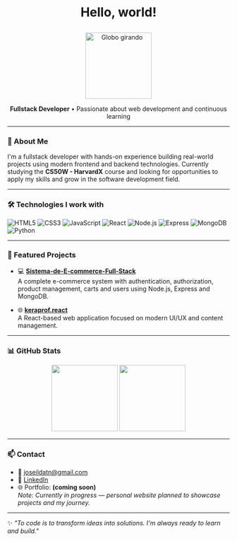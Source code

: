 <div style="text-align: center;">
  <h1>Hello, world!</h1>
   <img src="https://upload.wikimedia.org/wikipedia/commons/2/2c/Rotating_earth_%28large%29.gif" 
       alt="Globo girando" 
       width="150" 
       style="margin-top: 10px;">
</div>

<p align="center"><strong>Fullstack Developer</strong> • Passionate about web development and continuous learning</p>

---

### 🚀 About Me

I'm a fullstack developer with hands-on experience building real-world projects using modern frontend and backend technologies. Currently studying the **CS50W - HarvardX** course and looking for opportunities to apply my skills and grow in the software development field.

---

### 🛠️ Technologies I work with

![HTML5](https://img.shields.io/badge/HTML5-E34F26?style=for-the-badge&logo=html5&logoColor=white)
![CSS3](https://img.shields.io/badge/CSS3-1572B6?style=for-the-badge&logo=css3&logoColor=white)
![JavaScript](https://img.shields.io/badge/JavaScript-F7DF1E?style=for-the-badge&logo=javascript&logoColor=black)
![React](https://img.shields.io/badge/React-20232A?style=for-the-badge&logo=react&logoColor=61DAFB)
![Node.js](https://img.shields.io/badge/Node.js-339933?style=for-the-badge&logo=nodedotjs&logoColor=white)
![Express](https://img.shields.io/badge/Express.js-000000?style=for-the-badge&logo=express&logoColor=white)
![MongoDB](https://img.shields.io/badge/MongoDB-47A248?style=for-the-badge&logo=mongodb&logoColor=white)
![Python](https://img.shields.io/badge/Python-3776AB?style=for-the-badge&logo=python&logoColor=white)

---

### 📌 Featured Projects

- 💻 [**Sistema-de-E-commerce-Full-Stack**](https://github.com/JosyNascimento/Sistema-de-E-commerce-Full-Stack)  
  A complete e-commerce system with authentication, authorization, product management, carts and users using Node.js, Express and MongoDB.

- 🌐 [**keraprof.react**](https://github.com/JosyNascimento/keraprof.react)  
  A React-based web application focused on modern UI/UX and content management.

---

### 📊 GitHub Stats

<p align="center">
<img src="https://github-readme-stats.vercel.app/api?username=JosyNascimento&show_icons=true&theme=dracula" height="150"/>
<img src="https://github-readme-stats.vercel.app/api/top-langs/?username=JosyNascimento&layout=compact&theme=dracula" height="150"/>
</p>

---

### 📫 Contact

- 📧 joseildatn@gmail.com  
- 💼 [LinkedIn](https://www.linkedin.com/in/joseilda-tereza-do-nascimento-636b7b28a/)  
- 🌐 Portfolio: **(coming soon)**  
  _Note: Currently in progress — personal website planned to showcase projects and my journey._

---

✨ _"To code is to transform ideas into solutions. I'm always ready to learn and build."_  
